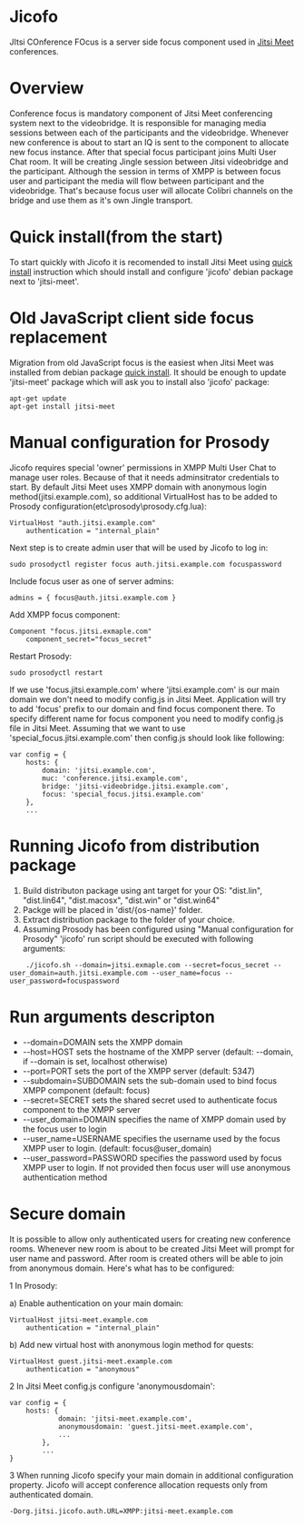 Jicofo
======

JItsi COnference FOcus is a server side focus component used in [Jitsi Meet]
 conferences.

[Jitsi Meet]: https://github.com/jitsi/jitsi-meet

Overview
=====

Conference focus is mandatory component of Jitsi Meet conferencing system next to the videobridge. It is responsible for managing media sessions between each of the participants and the videobridge. Whenever new conference is about to start an IQ is sent to the component to allocate new focus instance. After that special focus participant joins Multi User Chat room. It will be creating Jingle session between Jitsi videobridge and the participant. Although the session in terms of XMPP is between focus user and participant the media will flow between participant and the videobridge. That's because focus user will allocate Colibri channels on the bridge and use them as it's own Jingle transport.

Quick install(from the start)
====

To start quickly with Jicofo it is recomended to install Jitsi Meet using [quick install] instruction which should install and configure 'jicofo' debian package next to 'jitsi-meet'.

[quick install]: https://github.com/jitsi/jitsi-meet/blob/master/doc/quick-install.md

Old JavaScript client side focus replacement
=====

Migration from old JavaScript focus is the easiest when Jitsi Meet was installed from debian package [quick install]. It should be enough to update 'jitsi-meet' package which will ask you to install also 'jicofo' package:
```
apt-get update
apt-get install jitsi-meet
```

Manual configuration for Prosody
=====

Jicofo requires special 'owner' permissions in XMPP Multi User Chat to manage user roles. Because of that it needs adminsitrator credentials to start. By default Jitsi Meet uses XMPP domain with anonymous login method(jitsi.example.com), so additional VirtualHost has to be added to Prosody configuration(etc\prosody\prosody.cfg.lua):
```
VirtualHost "auth.jitsi.example.com"
    authentication = "internal_plain"
```
Next step is to create admin user that will be used by Jicofo to log in:
```
sudo prosodyctl register focus auth.jitsi.example.com focuspassword
```
Include focus user as one of server admins:
```
admins = { focus@auth.jitsi.example.com }
```
Add XMPP focus component:
```
Component "focus.jitsi.exmaple.com"
    component_secret="focus_secret"
```
Restart Prosody:
```
sudo prosodyctl restart
```
If we use 'focus.jitsi.example.com' where 'jitsi.example.com' is our main domain we don't need to modify config.js in Jitsi Meet. Application will try to add 'focus' prefix to our domain and find focus component there. To specify different name for focus component you need to modify config.js file in Jitsi Meet. Assuming that we want to use 'special_focus.jitsi.example.com' then config.js should look like following:
```
var config = {
    hosts: {
        domain: 'jitsi.example.com',
        muc: 'conference.jitsi.example.com',
        bridge: 'jitsi-videobridge.jitsi.example.com',
        focus: 'special_focus.jitsi.example.com'
    },
    ...
```

Running Jicofo from distribution package
=====

1. Build distributon package using ant target for your OS: "dist.lin", "dist.lin64", "dist.macosx", "dist.win" or "dist.win64"
2. Packge will be placed in 'dist/{os-name}' folder.
3. Extract distribution package to the folder of your choice.
4. Assuming Prosody has been configured using "Manual configuration for Prosody" 'jicofo' run script should be executed with following arguments:
```
    ./jicofo.sh --domain=jitsi.exmaple.com --secret=focus_secret --user_domain=auth.jitsi.example.com --user_name=focus --user_password=focuspassword
```

Run arguments descripton
====
<ul>
<li>
--domain=DOMAIN sets the XMPP domain
</li>
<li>
--host=HOST sets the hostname of the XMPP server (default: --domain, if --domain is set, localhost otherwise)
</li>
<li>
--port=PORT sets the port of the XMPP server (default: 5347)
</li>
<li>
--subdomain=SUBDOMAIN sets the sub-domain used to bind focus XMPP component (default: focus)
</li>
<li>
--secret=SECRET sets the shared secret used to authenticate focus component to the XMPP server
</li>
<li>
--user_domain=DOMAIN specifies the name of XMPP domain used by the focus user to login
</li>
<li>
--user_name=USERNAME specifies the username used by the focus XMPP user to login. (default: focus@user_domain)
</li>
<li>
--user_password=PASSWORD specifies the password used by focus XMPP user to login. If not provided then focus user will use anonymous authentication method
</li>
</ul>

Secure domain
====

It is possible to allow only authenticated users for creating new conference
rooms. Whenever new room is about to be created Jitsi Meet will prompt for
user name and password. After room is created others will be able to join
from anonymous domain. Here's what has to be configured:

1 In Prosody:

 a) Enable authentication on your main domain:<br/>
 ```
 VirtualHost jitsi-meet.example.com
     authentication = "internal_plain"
 ```
 b) Add new virtual host with anonymous login method for quests:<br/>
 ```
 VirtualHost guest.jitsi-meet.example.com
     authentication = "anonymous"
 ```
2 In Jitsi Meet config.js configure 'anonymousdomain':<br/>
```
var config = {
    hosts: {
            domain: 'jitsi-meet.example.com',
            anonymousdomain: 'guest.jitsi-meet.example.com',
            ...
        },
        ...
}
```
3 When running Jicofo specify your main domain in additional configuration
property. Jicofo will accept conference allocation requests only from
authenticated domain.
```
-Dorg.jitsi.jicofo.auth.URL=XMPP:jitsi-meet.example.com
```
